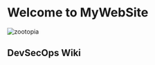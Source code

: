 # Welcome to MyWebSite

![zootopia](http://cdn.jsdelivr.net/gh/Black-Gold/MyNotes@master/docs/images/come_on_partner.jpg)

## DevSecOps Wiki
